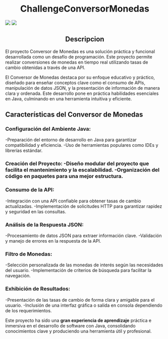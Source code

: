 <h1 align="center">ChallengeConversorMonedas</h1>
<p align="left">
   <img src="https://img.shields.io/badge/STATUS-TERMINADO-green">
   <img src="https://img.shields.io/badge/Ver-1.0-blue">
</p>
<h2 align="center">Descripcion</h2>
<p>
El proyecto Conversor de Monedas es una solución práctica y funcional desarrollada como un desafío de programación. Este proyecto permite realizar conversiones de monedas en tiempo real utilizando tasas de cambio obtenidas a través de una API.

El Conversor de Monedas destaca por su enfoque educativo y práctico, diseñado para enseñar conceptos clave como el consumo de APIs, manipulación de datos JSON, y la presentación de información de manera clara y ordenada. Este desarrollo pone en práctica habilidades esenciales en Java, culminando en una herramienta intuitiva y eficiente.

<h2>Características del Conversor de Monedas</h2>
<h3>Configuración del Ambiente Java:</h3>
-Preparación del entorno de desarrollo en Java para garantizar compatibilidad y eficiencia.
-Uso de herramientas populares como IDEs y librerías estándar.

<h3>Creación del Proyecto:
-Diseño modular del proyecto que facilita el mantenimiento y la escalabilidad.
-Organización del código en paquetes para una mejor estructura.

<h3>Consumo de la API:</h3>

-Integración con una API confiable para obtener tasas de cambio actualizadas.
-Implementación de solicitudes HTTP para garantizar rapidez y seguridad en las consultas.

<h3>Análisis de la Respuesta JSON:</h3>
-Procesamiento de datos JSON para extraer información clave.
-Validación y manejo de errores en la respuesta de la API.

<h3>Filtro de Monedas:</h3>

-Selección personalizada de las monedas de interés según las necesidades del usuario.
-Implementación de criterios de búsqueda para facilitar la navegación.

<h3>Exhibición de Resultados:</h3>

-Presentación de las tasas de cambio de forma clara y amigable para el usuario.
-Inclusión de una interfaz gráfica o salida en consola dependiendo de los requerimientos.

Este proyecto ha sido  una <b>gran experiencia de aprendizaje</b> práctica e inmersiva en el desarrollo de software con Java, consolidando conocimientos clave y produciendo una herramienta útil y profesional.
   
</p>

